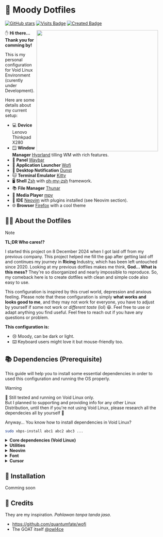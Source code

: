 # 🤡 Moody Dotfiles
[![GitHub stars](https://img.shields.io/github/stars/ledleledle/dotfiles?color=brightgreen)](https://github.com/ledleledle/dotfiles/stargazers)
[![Visits Badge](https://badges.pufler.dev/visits/ledleledle/dotfiles)](https://github.com/ledleledle/dotfiles)
[![Created Badge](https://badges.pufler.dev/created/ledleledle/dotfiles)](https://github.com/ledleledle/dotfiles)

<picture>
  <source media="(prefers-color-scheme: dark)" alt="" align="right" width="400px" srcset=""/>
  <img alt="" align="right" width="400px" src=""/>
</picture>

:hand: **Hi there... Thank you for comming by!**

This is my personal configuration for Void Linux Environment (curently under Development).

Here are some details about my current setup:

- 💻 **Device** Lenovo Thinkpad X280
- 🪟 **Window Manager** [Hyprland](https://hyprland.org) tilling WM with rich features.
- 🌻 **Panel** [Waybar](https://github.com/Alexays/Waybar)
- 🚀 **Application Launcher** [Wofi](https://hg.sr.ht/~scoopta/wofi)
- 🔔 **Desktop Notification** [Dunst](https://github.com/dunst-project/dunst)
- 🐱 **Terminal Emulator** [Kitty](https://github.com/kovidgoyal/kitty)
- 🖥️ **Shell** [Zsh](https://zsh.org) with [oh-my-zsh](https://github.com/ohmyzsh/ohmyzsh) framework.
- 📚 **File Manager** [Thunar](https://wiki.archlinux.org/title/Thunar)
- 🎵 **Media Player** [mpv](https://mpv.io)
- 📖 **IDE** [Neovim](https://neovim.io/) with plugins installed (see Neovim section).
- 🌐 **Browser** [Firefox](https://www.mozilla.org) with a cool theme

## 🧑‍🔧 About the Dotfiles
> [!NOTE]
>  **TL;DR Who cares!?**

I started this project on 8 December 2024 when I got laid off from my previous company. This project helped me fill the gap after getting laid off and continues my journey in **Ricing** Industry, which has been left untouched since 2020. Looking at my previous dotfiles makes me think, **God... What is this mess?** They're so disorganized and nearly impossible to reproduce. So, my comeback here is to create dotfiles with clean and simple code also easy to use.

This configuration is inspired by this cruel world, depression and anxious feeling. Please note that these configuration is simply **what works and looks good to me**, and they may not work for everyone, you have to adjust by yourself if some not work or *different taste* (lol) :laughing:. Feel free to use or adapt anything you find useful. Feel free to reach out if you have any questions or problem.

**This configuration is:**
- :cry: Moody, can be dark or light.
- :keyboard: Keyboard users might love it but mouse-friendly too.

## 📚 Dependencies (Prerequisite)
This guide will help you to install some essential dependencies in order to used this configuration and running the OS properly.

> [!WARNING]  
> 🤖 Still tested and running on Void Linux only.<br>
> But I planned to supporting and providing info for any other Linux Distribution, until then if you're not using Void Linux, please research all the dependecies all by yourself 🙏

Anyway... You know how to install dependencies in Void Linux?
```bash
sudo xbps-install abc1 abc2 abc3 ...
```

<details>
<summary><b>Core dependencies (Void Linux)</b></summary>

#### Core utilities
```
git curl wget unzip
```

#### Core dependencies (in order to work properly)
> **Notes**: If you're previously using `wpa_supplicant` or any other network manager, please disable service or it will be conflict between services. We'll use `NetworkManager` service to connect to internet and for widget we'll use `nm-applet`.
```
xorg base-devel brightnessctl dbus NetworkManager network-manager-applet dunst tlp
```
For rootless `brightnessctl` you can use bellow command.
```bash
sudo chmod +s $(which brightnessctl)
```
Enable all services
```
sudo ln -s
```
**Context**: [XOrg](https://wiki.archlinux.org/title/Xorg), [D-Bus](https://docs.voidlinux.org/config/session-management.html#d-bus), [base-devel](https://bbs.archlinux.org/viewtopic.php?pid=1720288#p1720288), [TLP](https://docs.voidlinux.org/config/power-management.html), [Dunst](https://github.com/dunst-project/dunst)


#### Hyprland
Hyprland is not available from Void Linux’s official repositories [due to a conflict of packaging philosophy](https://github.com/void-linux/void-packages/issues/37544). However, a [third party repository](https://github.com/Makrennel/hyprland-void) is available with binary packages built in CI by GitHub Actions.

You can add this repository by creating a file such as `/etc/xbps.d/hyprland-void.conf` with the following contents:
```bash
echo "repository=https://raw.githubusercontent.com/Makrennel/hyprland-void/repository-x86_64-glibc" > /etc/xbps.d/hyprland-void.conf

# Then update repo
xbps-install -S
```
Then you can install the packages as you would any other:
```
hyprland xdg-desktop-portal-hyprland hyprland-protocols hyprpaper
```

#### Audio, Screen sharing & Media Player
**TL;DR** `pavucontrol` with `pipewire` framework and `mpv` for media player.<br>
More detailed information can be read at this [Void Linux Documentation: PipeWire](https://docs.voidlinux.org/config/media/pipewire.html)
```
pavucontrol pipewire pipewire-devel alsa-pipewire wireplumber mpv
```

```bash
sudo mkdir -p 
sudo ln -s /usr/share/alsa/alsa.conf.d/50-pipewire.conf /etc/alsa/conf.d
sudo ln -s /usr/share/alsa/alsa.conf.d/99-pipewire-default.conf /etc/alsa/conf.d
```

</details>

<details>
<summary><b>Utilities</b></summary>

#### Image viewer and screenshoot
Screenshoting with `slurp` and `grim`. And image viewer using `swappy`.

```
grim slurp swappy
```
#### File Manager
Thunar with capital T
```
Thunar
```
</details>

<details>
<summary><b>Neovim</b></summary>

> I am new to neovim and lua language, if there is any suggestion, please make Issues.

Required to install for neovim. `fd` and `ripgrep` will be used for `telescope` plugin.
```
neovim fd ripgrep
```
---
#### ⚙️ Plugin used
- [lazy.nvim](https://github.com/folke/lazy.nvim) is a plugin manager for Neovim.
- [paletee.nvim](https://github.com/roobert/palette.nvim) Cool and customizable theme!
- [alpha-nvim](https://github.com/goolord/alpha-nvim) Cool dashboard 👍
- [telescope](https://github.com/nvim-telescope/telescope.nvim) is a highly extendable fuzzy finder over lists.
- [tree-sitter](https://github.com/nvim-treesitter/nvim-treesitter/wiki/Installation) provide some basic functionality such as highlighting and indentation.
- [neo-tree](https://github.com/nvim-neo-tree/neo-tree.nvim) browse the file system and other tree like structures.
- [lualine](https://github.com/nvim-lualine/lualine.nvim) Cool statusline in the bottom!
- [mason-lspconfig](https://github.com/williamboman/mason-lspconfig.nvim), [nvim-lspconfig](https://github.com/neovim/nvim-lspconfig), [telescope-ui-select](https://github.com/nvim-telescope/telescope-ui-select.nvim), [none-ls](https://github.com/nvimtools/none-ls.nvim) You can read about [LSP Here!](https://neovim.io/doc/user/lsp.html) LSP diagnostics, code actions.
- [nvim-cmp](https://github.com/hrsh7th/nvim-cmp), [LuaSnip](https://github.com/L3MON4D3/LuaSnip), [cmp-nvim-lsp](https://github.com/hrsh7th/cmp-nvim-lsp), [friendly-snippets](https://github.com/rafamadriz/friendly-snippets) Autocompletion and Snippets.

Thanks to this repository https://github.com/cpow/neovim-for-newbs for my references.
</details>

<details>
<summary><b>Font</b></summary>
  
> Will be organized what used what not. Because font alone is eating up 8G of my storage! But Its still under development. So... I will be experimenting some font that match my taste!

Currently installed is:
```bash
twemoji xorg-fonts noto-fonts-ttf noto-fonts-cjk nerd-fonts noto-fonts-emoji
```
Using reference from [Void Linux Documentation](https://docs.voidlinux.org/config/graphical-session/fonts.html).

</details>

<details>
<summary><b>Cursor</b></summary>
  
I'm personaly used cursor from [catppuccin](https://github.com/catppuccin/cursors) called **Catppuccin Latte Light**. If you want to add more cursor, you can copy or extract to `~/.icons` or `~/.local/share/icons`. Then select desired cursor using `nwg-look`.

</details>

## 👾 Installation
Comming soon

## 🤝 Credits
They are my inspiration. *Pahlawan tanpa tanda jasa*.
- https://github.com/quantumfate/wofi
- The GOAT itself [@owl4ce](https://github.com/owl4ce/dotfiles)
<!--
## And thanks to
[![Contributors Display](https://badges.pufler.dev/contributors/ledleledle/dotfiles?size=50&padding=5&perRow=10&bots=true)](https://github.com/ledleledle/dotfiles)
-->
